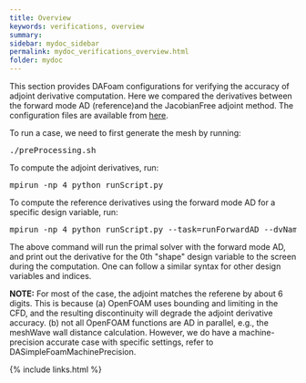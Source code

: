 ```yaml
---
title: Overview
keywords: verifications, overview
summary: 
sidebar: mydoc_sidebar
permalink: mydoc_verifications_overview.html
folder: mydoc
---
```


This section provides DAFoam configurations for verifying the accuracy of adjoint derivative computation. Here we compared the derivatives between the forward mode AD (reference)and the JacobianFree adjoint method. The configuration files are available from [here](https://github.com/DAFoam/verifications). 

To run a case, we need to first generate the mesh by running:

<pre>
./preProcessing.sh
</pre>

To compute the adjoint derivatives, run:

<pre>
mpirun -np 4 python runScript.py
</pre>

To compute the reference derivatives using the forward mode AD for a specific design variable, run: 

<pre>
mpirun -np 4 python runScript.py --task=runForwardAD --dvName="shape" --seedIndex=0
</pre>

The above command will run the primal solver with the forward mode AD, and print out the derivative for the 0th "shape" design variable to the screen during the computation. One can follow a similar syntax for other design variables and indices.

**NOTE:** For most of the case, the adjoint matches the referene by about 6 digits. This is because (a) OpenFOAM uses bounding and limiting in the CFD, and the resulting discontinuity will degrade the adjoint derivative accuracy. (b) not all OpenFOAM functions are AD in parallel, e.g., the meshWave wall distance calculation. However, we do have a machine-precision accurate case with specific settings, refer to DASimpleFoamMachinePrecision.

{% include links.html %}
